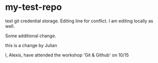 # my-test-repo

test git credential storage. Editing line for conflict. I am editing locally as well.

Some additional change.

this is a change by Julian

I, Alexis, have attended the workshop 'Git & Github' on 10/15
